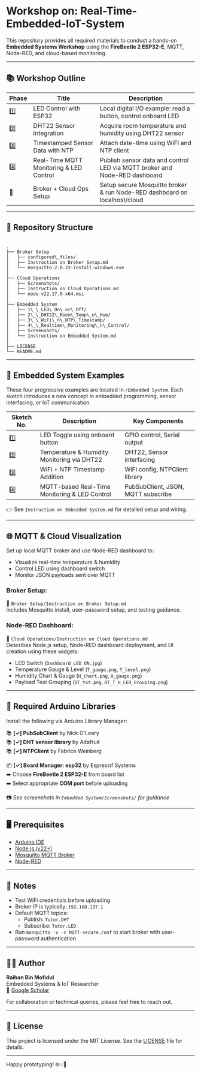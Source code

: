 # Workshop on: Real-Time-Embedded-IoT-System

This repository provides all required materials to conduct a hands-on **Embedded Systems Workshop** using the **FireBeetle 2 ESP32-E**, MQTT, Node-RED, and cloud-based monitoring.

---

## 📚 Workshop Outline

| Phase | Title                                       | Description                                                                 |
|-------|---------------------------------------------|-----------------------------------------------------------------------------|
| 1️⃣    | LED Control with ESP32                     | Local digital I/O example: read a button, control onboard LED               |
| 2️⃣    | DHT22 Sensor Integration                   | Acquire room temperature and humidity using DHT22 sensor                    |
| 3️⃣    | Timestamped Sensor Data with NTP           | Attach date-time using WiFi and NTP client                                  |
| 4️⃣    | Real-Time MQTT Monitoring & LED Control    | Publish sensor data and control LED via MQTT broker and Node-RED dashboard |
| 🔁    | Broker + Cloud Ops Setup                    | Setup secure Mosquitto broker & run Node-RED dashboard on localhost/cloud  |

---

## 📁 Repository Structure


```

.
├── Broker Setup
│   ├── configured\_files/
│   ├── Instruction on Broker Setup.md
│   └── mosquitto-2.0.22-install-windows.exe
│
├── Cloud Operations
│   ├── Screenshots/
│   ├── Instruction on Cloud Operations.md
│   └── node-v22.17.0-x64.msi
│
├── Embedded System
│   ├── 1\_\_LED\_On\_or\_Off/
│   ├── 2\_\_DHT22\_Room\_Temp\_n\_Hum/
│   ├── 3\_\_WiFi\_n\_NTP\_Timestamp/
│   ├── 4\_\_Realtime\_Monitoring\_n\_Control/
│   ├── Screenshots/
│   └── Instruction on Embedded System.md
│
├── LICENSE
└── README.md

```

---

## 🚀 Embedded System Examples

These four progressive examples are located in `/Embedded System`. Each sketch introduces a new concept in embedded programming, sensor interfacing, or IoT communication.

| Sketch No. | Description                                       | Key Components                      |
|------------|---------------------------------------------------|-------------------------------------|
| 1️⃣         | LED Toggle using onboard button                   | GPIO control, Serial output         |
| 2️⃣         | Temperature & Humidity Monitoring via DHT22       | DHT22, Sensor interfacing           |
| 3️⃣         | WiFi + NTP Timestamp Addition                     | WiFi config, NTPClient library      |
| 4️⃣         | MQTT-based Real-Time Monitoring & LED Control     | PubSubClient, JSON, MQTT subscribe  |

👉 See `Instruction on Embedded System.md` for detailed setup and wiring.

---

## 🌐 MQTT & Cloud Visualization

Set up local MQTT broker and use Node-RED dashboard to:

- Visualize real-time temperature & humidity
- Control LED using dashboard switch
- Monitor JSON payloads sent over MQTT

### Broker Setup:

📂 `Broker Setup/Instruction on Broker Setup.md`  
Includes Mosquitto install, user-password setup, and testing guidance.

### Node-RED Dashboard:

📂 `Cloud Operations/Instruction on Cloud Operations.md`  
Describes Node.js setup, Node-RED dashboard deployment, and UI creation using these widgets:
- LED Switch (`Dashboard_LED_ON.jpg`)
- Temperature Gauge & Level (`T_gauge.png`, `T_level.png`)
- Humidity Chart & Gauge (`H_chart.png`, `H_gauge.png`)
- Payload Text Grouping (`DT_txt.png`, `DT_T_H_LED_Grouping.png`)

---

## 🔌 Required Arduino Libraries

Install the following via Arduino Library Manager:

📚 **[✓] PubSubClient** by Nick O'Leary  
📚 **[✓] DHT sensor library** by Adafruit  
📚 **[✓] NTPClient** by Fabrice Weinberg  

📦 **[✓] Board Manager: esp32** by Espressif Systems  
➡️ Choose **FireBeetle 2 ESP32-E** from board list  
➡️ Select appropriate **COM port** before uploading

📷 *See screenshots in `Embedded System/Screenshots/` for guidance*

---

## 🖥 Prerequisites

- [Arduino IDE](https://www.arduino.cc/en/software)
- [Node.js (v22+)](https://nodejs.org/)
- [Mosquitto MQTT Broker](https://mosquitto.org/)
- [Node-RED](https://nodered.org/)

---

## 📌 Notes

- Test WiFi credentials before uploading
- Broker IP is typically: `192.168.137.1`
- Default MQTT topics:
  - Publish: `Tutor.DHT`
  - Subscribe: `Tutor.LED`
- Run `mosquitto -v -c MQTT-secure.conf` to start broker with user-password authentication

---

## 👨‍🏫 Author

**Raihan Bin Mofidul**  
Embedded Systems & IoT Researcher  
🔗 [Google Scholar](https://scholar.google.com.au/citations?user=RHXWFqIAAAAJ&hl)

For collaboration or technical queries, please feel free to reach out.

---

## 🤝 License

This project is licensed under the MIT License. See the [LICENSE](./LICENSE) file for details.

---

Happy prototyping! 🌐💡📡
